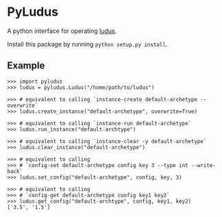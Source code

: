 # PyLudus #

A python interface for operating [ludus](https://github.com/kaniblu/ludus-jluva).

Install this package by running `python setup.py install`.

## Example ##

    >>> import pyludus
    >>> ludus = pyludus.Ludus("/home/path/to/ludus")
    
    >>> # equivalent to calling `instance-create default-archetype --overwrite`
    >>> ludus.create_instance("default-archetype", overwrite=True)
    
    >>> # equivalent to calling `instance-run default-archetype`
    >>> ludus.run_instance("default-archtype")
    
    >>> # equivalent to calling `instance-clear -y default-archetype`
    >>> ludus.clear_instance("default-archetype")
    
    >>> # equivalent to calling 
    >>> # `config-set default-archetype config key 3 --type int --write-back`
    >>> ludus.set_config("default-archetype", config, key, 3)
    
    >>> # equivalent to calling
    >>> # `config-get default-archetype config key1 key2`
    >>> ludus.get_config("default-archtype", config, key1, key2)
    ['3.5', '1.5']

